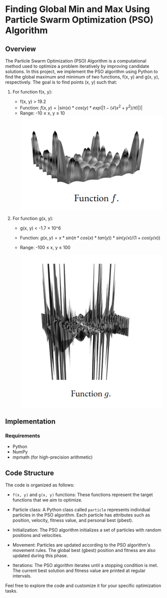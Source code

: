 # Finding Global Min and Max Using Particle Swarm Optimization (PSO) Algorithm

## Overview

The Particle Swarm Optimization (PSO) Algorithm is a computational method used to optimize a problem iteratively by improving candidate solutions. In this project, we implement the PSO algorithm using Python to find the global maximum and minimum of two functions, f(x, y) and g(x, y), respectively. The goal is to find points (x, y) such that:

1. For function f(x, y):
   - f(x, y) > 19.2
   - Function: $f(x, y) = |sin(x) * cos(y) * exp(|1 - (√(x^2 + y^2) / π)|)|$
   - Range: -10 ≤ x, y ≤ 10  
 ![](fplot.png)

2. For function g(x, y):
   - g(x, y) < -1.7 × 10^6
   - Function: $g(x, y) = x * sin(π * cos(x) * tan(y)) * sin(y / x) / (1 + cos(y / x))$
   - Range: -100 ≤ x, y ≤ 100
     
     ![](gplot.png)

## Implementation

### Requirements

- Python
- NumPy
- mpmath (for high-precision arithmetic)

## Code Structure

The code is organized as follows:

- `f(x, y)` and `g(x, y)` functions: These functions represent the target functions that we aim to optimize.

- Particle class: A Python class called `particle` represents individual particles in the PSO algorithm. Each particle has attributes such as position, velocity, fitness value, and personal best (pbest).

- Initialization: The PSO algorithm initializes a set of particles with random positions and velocities.

- Movement: Particles are updated according to the PSO algorithm's movement rules. The global best (gbest) position and fitness are also updated during this phase.

- Iterations: The PSO algorithm iterates until a stopping condition is met. The current best solution and fitness value are printed at regular intervals.


Feel free to explore the code and customize it for your specific optimization tasks.

